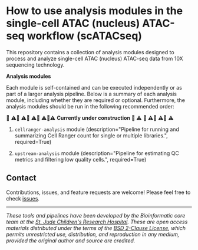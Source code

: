 # How to use analysis modules in the single-cell ATAC (nucleus) ATAC-seq workflow (scATACseq)

This repository contains a collection of analysis modules designed to process and analyze single-cell ATAC (nucleus) ATAC-seq data from 10X sequencing technology. 

**Analysis modules**

Each module is self-contained and can be executed independently or as part of a larger analysis pipeline. Below is a summary of each analysis module, including whether they are required or optional. Furthermore, the analysis modules should be run in the following recommended order:


🚧 ⚠️🚧 ⚠️🚧 ⚠️🚧 ⚠️🚧⚠️ **Currently under construction** 🚧 ⚠️ 🚧 ⚠️🚧 ⚠️🚧 ⚠️


1. `cellranger-analysis` module (description="Pipeline for running and summarizing Cell Ranger count for single or multiple libraries.", required=True)

2. `upstream-analysis` module (description="Pipeline for estimating QC metrics and filtering low quality cells.", required=True)




## Contact

Contributions, issues, and feature requests are welcome! Please feel free to check [issues](https://github.com/stjude-dnb-binfcore/sc-atac-seq/issues).

---

*These tools and pipelines have been developed by the Bioinformatic core team at the [St. Jude Children's Research Hospital](https://www.stjude.org/). These are open access materials distributed under the terms of the [BSD 2-Clause License](https://opensource.org/license/bsd-2-clause), which permits unrestricted use, distribution, and reproduction in any medium, provided the original author and source are credited.*
